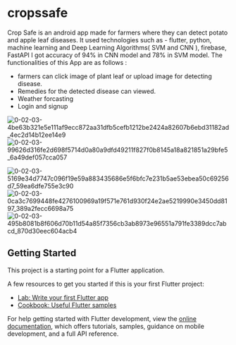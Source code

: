 # cropssafe

Crop Safe is an android app made for farmers where they can detect potato and apple leaf diseases.
It used technologies such as - flutter, python, machine learning and Deep Learning Algorithms( SVM and CNN ), firebase, FastAPI
I got accuracy of 94% in CNN model and 78% in SVM model.
The functionalities of this App are as follows :
 - farmers can click image of plant leaf or upload image for detecting disease.
 - Remedies for the detected disease can viewed.
 - Weather forcasting
 - Login and signup


![0-02-03-4be63b321e5e111af9ecc872aa31dfb5cefb1212be2424a82607b6ebd31182ad_4ec2d14b12ee14e9](https://github.com/Rijankunwar3691/Potato-and-Apple-Leaf-Disease-Detection/assets/108559923/9452b170-58e1-4809-996d-6deb8139d557)
![0-02-03-99626d316fe2d698f5714d0a80a9dfd49211f827f0b8145a18a821851a29bfe5_6a49def057cca057](https://github.com/Rijankunwar3691/Potato-and-Apple-Leaf-Disease-Detection/assets/108559923/fca4230d-3054-4cf6-a6f5-12ed7d7fa6b5)

![0-02-03-5169e34d7747c096f19e59a883435686e5f6bfc7e231b5ae53ebea50c69256d7_59ea6dfe755e3c90](https://github.com/Rijankunwar3691/Potato-and-Apple-Leaf-Disease-Detection/assets/108559923/4dc1a2a0-60f3-46bd-923b-3948f5a8c1a0)
![0-02-03-0ca3c7699448fe4276100969a19f571e761d930f24e2ae5219990e3450dd8197_389a2fecc6698a75](https://github.com/Rijankunwar3691/Potato-and-Apple-Leaf-Disease-Detection/assets/108559923/00207470-9b22-4b56-9a28-19fc149aa253)
![0-02-03-495b8081b8f606d70b11d54a85f7356cb3ab8973e96551a791fe3389dcc7abcd_870d30eec604acb4](https://github.com/Rijankunwar3691/Potato-and-Apple-Leaf-Disease-Detection/assets/108559923/0eedf6f5-b039-440f-b797-a49253199c9f)

## Getting Started

This project is a starting point for a Flutter application.

A few resources to get you started if this is your first Flutter project:

- [Lab: Write your first Flutter app](https://docs.flutter.dev/get-started/codelab)
- [Cookbook: Useful Flutter samples](https://docs.flutter.dev/cookbook)

For help getting started with Flutter development, view the
[online documentation](https://docs.flutter.dev/), which offers tutorials,
samples, guidance on mobile development, and a full API reference.

